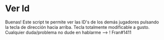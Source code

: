 # Ver Id
Buenas! Este script te permite ver las ID's de los demás jugadores pulsando la tecla de dirección hacia arriba. Tecla totalmente modificable a gusto. Cualquier duda/problema no dude en hablarme --> ! Fran#1411
